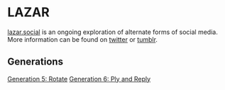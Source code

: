 # LAZAR

[lazar.social](https://lazar.social/) is an ongoing exploration of alternate forms of social media. More information can be found on [twitter](https://twitter.com/lazardotsocial) or [tumblr](https://lazardotsocial.tumblr.com).

## Generations
[Generation 5: Rotate](https://github.com/akirchner333/lazar/tree/gen-5-rotate)
[Generation 6: Ply and Reply](https://github.com/akirchner333/lazar/tree/gen-6-ply)
